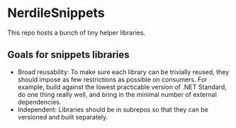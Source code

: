 # NerdileSnippets

This repo hosts a bunch of tiny helper libraries.

## Goals for snippets libraries
 * Broad reusability: To make sure each library can be trivially reused,
   they should impose as few restrictions as possible on consumers.  For example,
   build against the lowest practicable version of .NET Standard, do one thing
   really well, and bring in the minimal number of external dependencies.
 * Independent: Libraries should be in subrepos so that they
   can be versioned and built separately.


